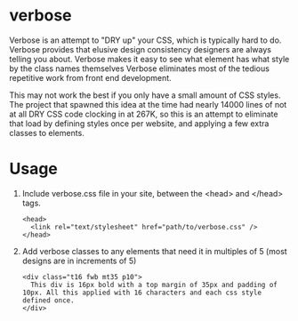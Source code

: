 verbose
=======
Verbose is an attempt to "DRY up" your CSS, which is typically hard to do.
Verbose provides that elusive design consistency designers are always telling you about.
Verbose makes it easy to see what element has what style by the class names themselves
Verbose eliminates most of the tedious repetitive work from front end development.

This may not work the best if you only have a small amount of CSS styles. The project that spawned this idea at the time had nearly 14000 lines of not at all DRY CSS code clocking in at 267K, so this is an attempt to eliminate that load by defining styles once per website, and applying a few extra classes to elements.

# Usage
1. Include verbose.css file in your site, between the &lt;head&gt; and &lt;/head&gt; tags.

    ```
    <head>
      <link rel="text/stylesheet" href="path/to/verbose.css" />
    </head>
    ```
2. Add verbose classes to any elements that need it in multiples of 5 (most designs are in increments of 5)

    ```    
    <div class="t16 fwb mt35 p10">
      This div is 16px bold with a top margin of 35px and padding of 10px. All this applied with 16 characters and each css style defined once.
    </div>
    ```